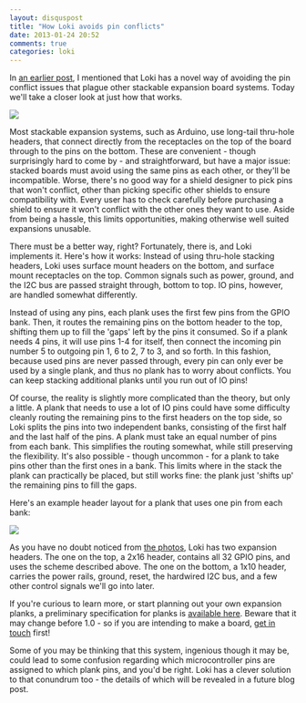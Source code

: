 ```yaml
---
layout: disquspost
title: "How Loki avoids pin conflicts"
date: 2013-01-24 20:52
comments: true
categories: loki
---
```

In [an earlier post](/blog/2013/01/22/introducing-loki/), I mentioned that Loki has a novel way of avoiding the pin conflict issues that plague other stackable expansion board systems. Today we'll take a closer look at just how that works.

![](https://lh4.googleusercontent.com/-tsz2IdYroc8/UQGkures4PI/AAAAAAAACY0/2MpcIDu5QBQ/w372-h201-n-k/IMG_20130124_211127.jpg)

Most stackable expansion systems, such as Arduino, use long-tail thru-hole headers, that connect directly from the receptacles on the top of the board through to the pins on the bottom. These are convenient - though surprisingly hard to come by - and straightforward, but have a major issue: stacked boards must avoid using the same pins as each other, or they'll be incompatible. Worse, there's no good way for a shield designer to pick pins that won't conflict, other than picking specific other shields to ensure compatibility with. Every user has to check carefully before purchasing a shield to ensure it won't conflict with the other ones they want to use. Aside from being a hassle, this limits opportunities, making otherwise well suited expansions unusable.

There must be a better way, right? Fortunately, there is, and Loki implements it. Here's how it works: Instead of using thru-hole stacking headers, Loki uses surface mount headers on the bottom, and surface mount receptacles on the top. Common signals such as power, ground, and the I2C bus are passed straight through, bottom to top. IO pins, however, are handled somewhat differently.

Instead of using any pins, each plank uses the first few pins from the GPIO bank. Then, it routes the remaining pins on the bottom header to the top, shifting them up to fill the 'gaps' left by the pins it consumed. So if a plank needs 4 pins, it will use pins 1-4 for itself, then connect the incoming pin number 5 to outgoing pin 1, 6 to 2, 7 to 3, and so forth. In this fashion, because used pins are never passed through, every pin can only ever be used by a single plank, and thus no plank has to worry about conflicts. You can keep stacking additional planks until you run out of IO pins!

Of course, the reality is slightly more complicated than the theory, but only a little. A plank that needs to use a lot of IO pins could have some difficulty cleanly routing the remaining pins to the first headers on the top side, so Loki splits the pins into two independent banks, consisting of the first half and the last half of the pins. A plank must take an equal number of pins from each bank. This simplifies the routing somewhat, while still preserving the flexibility. It's also possible - though uncommon - for a plank to take pins other than the first ones in a bank. This limits where in the stack the plank can practically be placed, but still works fine: the plank just 'shifts up' the remaining pins to fill the gaps.

Here's an example header layout for a plank that uses one pin from each bank:

![](https://lh4.googleusercontent.com/88V90srS1O-R4wAI3o6nlAmadROB5Gy5P3il9imbI2CIywJgCogtNdJzANDg-aYfEKl4Qt_v9qjFc1R0cU2FYlaV6zXbr8cMoIJJeL4g-6nERhZwyAz0)

As you have no doubt noticed from [the photos](https://lh4.googleusercontent.com/-hinotxKY9e4/UP70GQ7E6bI/AAAAAAAACXQ/9lZJ6H0Z7Ww/s884/P1010166.JPG), Loki has two expansion headers. The one on the top, a 2x16 header, contains all 32 GPIO pins, and uses the scheme described above. The one on the bottom, a 1x10 header, carries the power rails, ground, reset, the hardwired I2C bus, and a few other control signals we'll go into later.

If you're curious to learn more, or start planning out your own expansion planks, a preliminary specification for planks is [available here](https://docs.google.com/document/d/1o2kg8sRGAV_mO6ycADnk_pME490gHMmBCJu4eNQzvfI/edit). Beware that it may change before 1.0 - so if you are intending to make a board, [get in touch](mailto:nick@arachnidlabs.com) first!

Some of you may be thinking that this system, ingenious though it may be, could lead to some confusion regarding which microcontroller pins are assigned to which plank pins, and you'd be right. Loki has a clever solution to that conundrum too - the details of which will be revealed in a future blog post.
